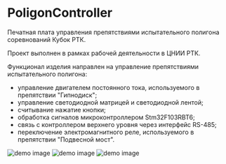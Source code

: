 # PoligonController
Печатная плата управления препятствиями испытательного полигона соревнований Кубок РТК.

Проект выполнен в рамках рабочей деятельности в ЦНИИ РТК.

Функционал изделия направлен на управление препятствиями испытательного полигона:

- управление двигателем постоянного тока, используемого в препятствии "Гипнодиск";
- управление светодиодной матрицей и светодиодной лентой;
- считывание нажатие кнопки;
- обработка сигналов микроконтроллером Stm32F103RBT6;
- связь с контроллером верхнего уровня через интерфейс RS-485;
- переключение электромагнитного реле, используемого в препятствии "Подвесной мост".

![demo image](https://github.com/VasiliyPodlesniy/PhotoForRepositories/blob/master/CupRTC.JPG)
![demo image](https://github.com/VasiliyPodlesniy/PhotoForRepositories/blob/master/Stove.PNG)
![demo image](https://github.com/VasiliyPodlesniy/PhotoForRepositories/blob/master/DSC_0553.JPG)
